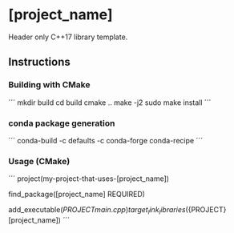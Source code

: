 # [project_name]

Header only C++17 library template.

## Instructions

### Building with CMake

´´´
mkdir build
cd build
cmake ..
make -j2
sudo make install
´´´

### conda package generation

´´´
conda-build -c defaults -c conda-forge conda-recipe
´´´

### Usage (CMake)

´´´
project(my-project-that-uses-[project_name])

find_package([project_name] REQUIRED)

add_executable(${PROJECT} main.cpp)
target_link_libraries(${PROJECT} [project_name])
´´´